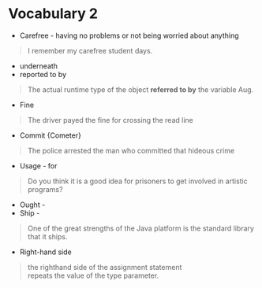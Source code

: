 
# Vocabulary 2

* Carefree - having no problems or not being worried about anything
> I remember my carefree student days.
* underneath
* reported to by
> The actual runtime type of the object **referred to by** the variable Aug.
* Fine
> The driver payed the fine for crossing the read line
* Commit {Cometer}
> The police arrested the man who committed that hideous crime
* Usage - for
> Do you think it is a good idea for prisoners to get involved in artistic programs? 
* Ought - 
* Ship -
> One of the great strengths of the Java platform is the standard library that it ships.
* Right-hand side
> the righthand side of the assignment statement repeats the value of the type parameter. 
